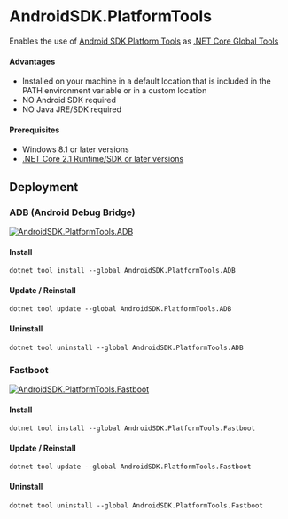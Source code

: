 # AndroidSDK.PlatformTools
Enables the use of [Android SDK Platform Tools](https://developer.android.com/studio/releases/platform-tools) as [.NET Core Global Tools](https://aka.ms/global-tools)

#### Advantages
- Installed on your machine in a default location that is included in the PATH environment variable or in a custom location
- NO Android SDK required
- NO Java JRE/SDK required

#### Prerequisites
- Windows 8.1 or later versions
- [.NET Core 2.1 Runtime/SDK or later versions](https://dotnet.microsoft.com/download)

## Deployment

### ADB (Android Debug Bridge)

[![AndroidSDK.PlatformTools.ADB](https://img.shields.io/nuget/v/AndroidSDK.PlatformTools.ADB.svg?style=flat-square)](https://www.nuget.org/packages/AndroidSDK.PlatformTools.ADB)

#### Install
```
dotnet tool install --global AndroidSDK.PlatformTools.ADB
```

#### Update / Reinstall
```
dotnet tool update --global AndroidSDK.PlatformTools.ADB
```

#### Uninstall
```
dotnet tool uninstall --global AndroidSDK.PlatformTools.ADB
```

### Fastboot

[![AndroidSDK.PlatformTools.Fastboot](https://img.shields.io/nuget/v/AndroidSDK.PlatformTools.Fastboot.svg?style=flat-square)](https://www.nuget.org/packages/AndroidSDK.PlatformTools.Fastboot)

#### Install
```
dotnet tool install --global AndroidSDK.PlatformTools.Fastboot
```

#### Update / Reinstall
```
dotnet tool update --global AndroidSDK.PlatformTools.Fastboot
```

#### Uninstall
```
dotnet tool uninstall --global AndroidSDK.PlatformTools.Fastboot
```